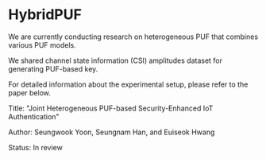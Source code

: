 # HybridPUF

We are currently conducting research on heterogeneous PUF that combines various PUF models.

We shared channel state information (CSI) amplitudes dataset for generating PUF-based key. 

For detailed information about the experimental setup, please refer to the paper below.


<Paper>
  
Title: "Joint Heterogeneous PUF-based Security-Enhanced IoT Authentication"

Author: Seungwook Yoon, Seungnam Han, and Euiseok Hwang

Status: In review
